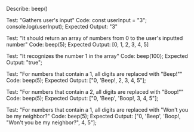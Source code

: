 Describe: beep()

Test: "Gathers user's input"
Code:
const userInput = "3";
console.log(userInput);
Expected Output: "3"

Test: "It should return an array of numbers from 0 to the user's inputted number"
Code:
beep(5);
Expected Output: [0, 1, 2, 3, 4, 5]

Test: "It recognizes the number 1 in the array"
Code:
beep(100);
Expected Output: "true";

Test: "For numbers that contain a 1, all digits are replaced with "Beep!""
Code:
beep(5);
Expected Output: ["0, 'Beep!, 2, 3, 4, 5"];

Test: "For numbers that contain a 2, all digits are replaced with "Boop!""
Code:
beep(5);
Expected Output: ["0, 'Beep', 'Boop!, 3, 4, 5"];

Test: "For numbers that contain a 1, all digits are replaced with "Won't you be my neighbor?"
Code:
beep(5);
Expected Output: ["0, 'Beep', 'Boop!, "Won't you be my neighbor?", 4, 5"];
